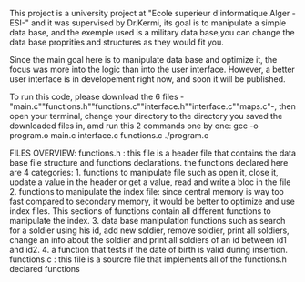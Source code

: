 This project is a university project at "Ecole superieur d'informatique Alger -ESI-" and it was supervised by Dr.Kermi, its goal is to manipulate a simple data base, and the exemple used is a military data base,you can change the data base proprities and structures as they would fit you.

Since the main goal here is to manipulate data base and optimize it, the focus was more into the logic than into the user interface. However, a better user interface is in developement right now, and soon it will be published.


To run this code, please download the 6 files -"main.c""functions.h""functions.c""interface.h""interface.c""maps.c"-, then open your terminal, change your directory to the directory you saved the downloaded files in, amd run this 2 commands one by one:
                                   gcc -o program.o main.c interface.c functions.c
                                   ./program.o
                        
FILES OVERVIEW:
   functions.h : this file is a header file that contains the data base file structure and functions declarations. the functions declared here are 4 categories:
      1. functions to manipulate file such as open it, close it, update a value in the header or get a value, read and write a bloc in the file
      2. functions to manipulate the index file: since central memory is way too fast compared to secondary memory, it would be better to optimize and use index files. This sections of functions contain all different functions to manipulate the index.
      3. data base manipulation functions such as search for a soldier using his id, add new soldier, remove soldier, print all soldiers, change an info about the soldier and print all soldiers of an id between id1 and id2.
      4. a function that tests if the date of birth is valid during insertion.
   functions.c : this file is a sourcre file that implements all of the functions.h declared functions
